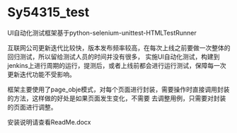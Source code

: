 # Sy54315_test
UI自动化测试框架基于python-selenium-unittest-HTMLTestRunner

互联网公司更新迭代比较快，版本发布频率较高，在每次上线之前要做一次整体的回归测试，所以留给测试人员的时间并没有很多，
实施UI自动化测试，构建到jenkins上进行周期的运行，提测后，或者上线前都会进行运行测试，保障每一次更新迭代功能不受影响。

框架主要使用了page_obje模式，对每个页面进行封装，需要操作时直接调用封装的方法，这样做的好处是如果页面发生变化，不需要
去调整用例，只需要对封装的页面进行调整。

安装说明请查看ReadMe.docx
